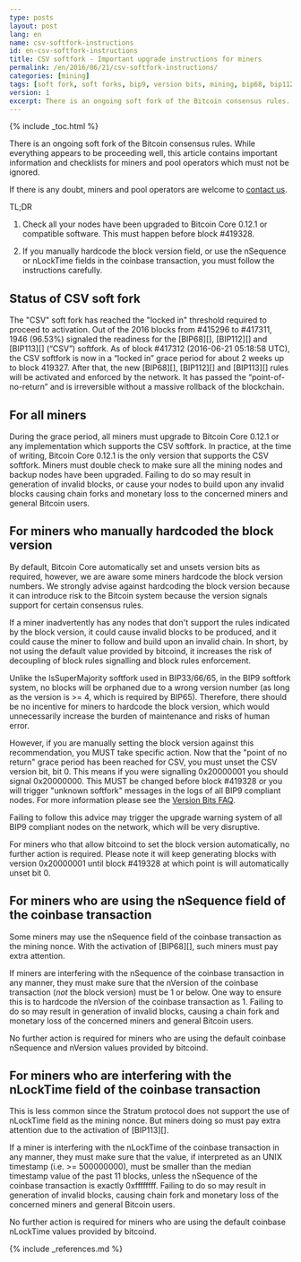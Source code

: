 ```yaml
---
type: posts
layout: post
lang: en
name: csv-softfork-instructions
id: en-csv-softfork-instructions
title: CSV softfork - Important upgrade instructions for miners
permalink: /en/2016/06/21/csv-softfork-instructions/
categories: [mining]
tags: [soft fork, soft forks, bip9, version bits, mining, bip68, bip112, bip113]
version: 1
excerpt: There is an ongoing soft fork of the Bitcoin consensus rules. While everything appears to be proceeding well, this article contains important information and checklists for miners and pool operators which must not be ignored.
---
```

{% include _toc.html %}

There is an ongoing soft fork of the Bitcoin consensus rules. While everything appears to be proceeding well, this article contains important information and checklists for miners and pool operators which must not be ignored.

If there is any doubt, miners and pool operators are welcome to [contact us][1].

TL;DR 

1. Check all your nodes have been upgraded to Bitcoin Core 0.12.1 or compatible software. This must happen before block #419328.

2. If you manually hardcode the block version field, or use the nSequence or nLockTime fields in the coinbase transaction, you must follow the instructions carefully.

## Status of CSV soft fork

The "CSV" soft fork has reached the "locked in" threshold required to proceed to activation. Out of the 2016 blocks from #415296 to #417311, 1946 (96.53%) signaled the readiness for the [BIP68][], [BIP112][] and [BIP113][] (“CSV”) softfork. As of block #417312 (2016-06-21 05:18:58 UTC), the CSV softfork is now in a “locked in” grace period for about 2 weeks up to block 419327. After that, the new [BIP68][], [BIP112][] and [BIP113][] rules will be activated and enforced by the network. It has passed the “point-of-no-return” and is irreversible without a massive rollback of the blockchain.

## For all miners

During the grace period, all miners must upgrade to Bitcoin Core 0.12.1 or any implementation which supports the CSV softfork. In practice, at the time of writing, Bitcoin Core 0.12.1 is the only version that supports the CSV softfork. Miners must double check to make sure all the mining nodes and backup nodes have been upgraded. Failing to do so may result in generation of invalid blocks, or cause your nodes to build upon any invalid blocks causing chain forks and monetary loss to the concerned miners and general Bitcoin users. 

## For miners who manually hardcoded the block version

By default, Bitcoin Core automatically set and unsets version bits as required, however, we are aware some miners hardcode the  block version numbers. We strongly advise against hardcoding the block version because it can introduce risk to the Bitcoin system because the version signals support for certain consensus rules.

If a miner inadvertently has any nodes that don't support the rules indicated by the block version, it could cause invalid blocks to be produced, and it could cause the miner to follow and build upon an invalid chain. In short, by not using the default value provided by bitcoind, it increases the risk of decoupling of block rules signalling and block rules enforcement.

Unlike the IsSuperMajority softfork used in BIP33/66/65, in the BIP9 softfork system, no blocks will be orphaned due to a wrong version number (as long as the version is >= 4, which is required by BIP65). Therefore, there should be no incentive for miners to hardcode the block version, which would unnecessarily increase the burden of maintenance and risks of human error.

However, if you are manually setting the block version against this recommendation, you MUST take specific action. Now that the "point of no return" grace period has been reached for CSV, you must unset the CSV version bit, bit 0. This means if you were signalling 0x20000001 you should signal 0x20000000. This MUST be changed before block #419328 or you will trigger "unknown softfork" messages in the logs of all BIP9 compliant nodes. For more information please see the [Version Bits FAQ][2].

Failing to follow this advice may trigger the upgrade warning system of all BIP9 compliant nodes on the network, which will be very disruptive.

For miners who that allow bitcoind to set the block version automatically, no further action is required. Please note it will keep generating blocks with version 0x20000001 until block #419328 at which point is will automatically unset bit 0.

## For miners who are using the nSequence field of the coinbase transaction

Some miners may use the nSequence field of the coinbase transaction as the mining nonce. With the activation of [BIP68][], such miners must pay extra attention.

If miners are interfering with the nSequence of the coinbase transaction in any manner, they must make sure that the nVersion of the coinbase transaction (*not* the block version) must be 1 or below. One way to ensure this is to hardcode the nVersion of the coinbase transaction as 1. Failing to do so may result in generation of invalid blocks, causing a chain fork and monetary loss of the concerned miners and general Bitcoin users.

No further action is required for miners who are using the default coinbase nSequence and nVersion values provided by bitcoind.


## For miners who are interfering with the nLockTime field of the coinbase transaction

This is less common since the Stratum protocol does not support the use of nLockTime field as the mining nonce. But miners doing so must pay extra attention due to the activation of [BIP113][].

If a miner is interfering with the nLockTime of the coinbase transaction in any manner, they must make sure that the value, if interpreted as an UNIX timestamp (i.e. >= 500000000), must be smaller than the median timestamp value of the past 11 blocks, unless the nSequence of the coinbase transaction is exactly 0xffffffff. Failing to do so may result in generation of invalid blocks, causing chain fork and monetary loss of the concerned miners and general Bitcoin users.

No further action is required for miners who are using the default coinbase nLockTime values provided by bitcoind.

[1]: /en/contact/
[2]: /en/2016/06/08/version-bits-miners-faq/#when-should-miners-set-bits

{% include _references.md %}


